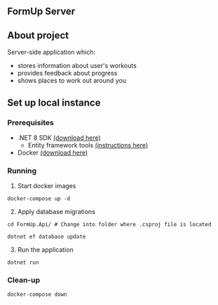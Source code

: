 FormUp Server
-------------

## About project

Server-side application which:
- stores information about user's workouts
- provides feedback about progress 
- shows places to work out around you

## Set up local instance

### Prerequisites
- .NET 8 SDK [(download here)](https://dotnet.microsoft.com/en-us/download/dotnet/8.0)
  - Entity framework tools [(instructions here)](https://learn.microsoft.com/en-us/ef/core/cli/dotnet#installing-the-tools)
- Docker [(download here)](https://www.docker.com/products/docker-desktop/)

### Running
1. Start docker images
```shell
docker-compose up -d
```

2. Apply database migrations
```shell
cd FormUp.Api/ # Change into folder where .csproj file is located

dotnet ef database update
```

3. Run the application
```shell
dotnet run
```

### Clean-up
```shell
docker-compose down
```
